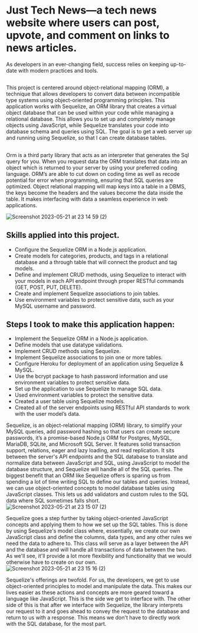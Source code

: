 # Just Tech News—a tech news website where users can post, upvote, and comment on links to news articles.
As developers in an ever-changing field, success relies on keeping up-to-date with modern practices and tools.


## 
This project is centered around object-relational mapping (ORM), a technique that allows developers to convert data between incompatible type systems using object-oriented programming principles. This application works with Sequelize, an ORM library that creates a virtual object database that can be used within your code while managing a relational database. This allows you to set up and completely manage objects using JavaScript, while Sequelize translates your code into database schema and queries using SQL.
The goal is to get a web server up and running using Sequelize, so that I can create database tables.

## 
Orm is a third party library that acts as an interpreter that generates the Sql query for you. When you request data the ORM translates that data into an object which is returned to your server by using your preferred coding language. 
ORM’s are able to cut down on coding time as well as recode potential for error when programming, ensuring that SQL queries are optimized.  Object relational mapping will map keys into a table in a DBMS, the keys become the headers and the values become the data inside the table. It makes interfacing with data a seamless experience in web applications.

![Screenshot 2023-05-21 at 23 14 59 (2)](https://github.com/Pizzan8t0r/Just-tech-news/assets/131811220/69a5d89a-2d60-4f84-b497-35101825eb10)


##  Skills applied into this project. 

* Configure the Sequelize ORM in a Node.js application.
* Create models for categories, products, and tags in a relational database and a through table that will connect the product and tag models.
* Define and implement CRUD methods, using Sequelize to interact with your models in each API endpoint through proper RESTful commands (GET, POST, PUT, DELETE).
* Create and implement Sequelize associations to join tables.
* Use environment variables to protect sensitive data, such as your MySQL username and password.

##  Steps I took to make this application happen: 

* Implement the Sequelize ORM in a Node.js application.
* Define models that use datatype validations.
* Implement CRUD methods using Sequelize.
* Implement Sequelize associations to join one or more tables.
* Configure Heroku for deployment of an application using Sequelize & MySQL.
* Use the bcrypt package to hash password information and use environment variables to protect sensitive data.
* Set up the application to use Sequelize to manage SQL data.
* Used environment variables to protect the sensitive data.
* Created a user table using Sequelize models.
* Created all of the server endpoints using RESTful API standards to work with the user model’s data.

Sequelize, is an object-relational mapping (ORM) library, to simplify your MySQL queries, add password hashing so that users can create secure passwords, it’s a promise-based Node.js ORM for Postgres, MySQL, MariaDB, SQLite, and Microsoft SQL Server. It features solid transaction support, relations, eager and lazy loading, and read replication. It sits between the server's API endpoints and the SQL database to translate and normalize data between JavaScript and SQL,  using JavaScript to model the database structure, and Sequelize will handle all of the SQL queries.
The biggest benefit that an ORM like Sequelize offers is sparing us from spending a lot of time writing SQL to define our tables and queries. Instead, we can use object-oriented concepts to model database tables using JavaScript classes. This lets us add validators and custom rules to the SQL data where SQL sometimes falls short.
![Screenshot 2023-05-21 at 23 15 07 (2)](https://github.com/Pizzan8t0r/Just-tech-news/assets/131811220/c9a53776-7969-47f3-83f7-627ff110f4ad)


Sequelize goes a step further by taking object-oriented JavaScript concepts and applying them to how we set up the SQL tables. This is done by using Sequelize's model class where, essentially, we create our own JavaScript class and define the columns, data types, and any other rules we need the data to adhere to.
This class will serve as a layer between the API and the database and will handle all transactions of data between the two. As we'll see, it'll provide a lot more flexibility and functionality that we would otherwise have to create on our own.
![Screenshot 2023-05-21 at 23 15 16 (2)](https://github.com/Pizzan8t0r/Just-tech-news/assets/131811220/6d2436c5-2aea-4b4c-b996-884c86f9125e)

Sequelize's offerings are twofold. For us, the developers, we get to use object-oriented principles to model and manipulate the data. This makes our lives easier as these actions and concepts are more geared toward a language like JavaScript. This is the side we get to interface with.
The other side of this is that after we interface with Sequelize, the library interprets our request to it and goes ahead to convey the request to the database and return to us with a response. This means we don't have to directly work with the SQL database, for the most part.
